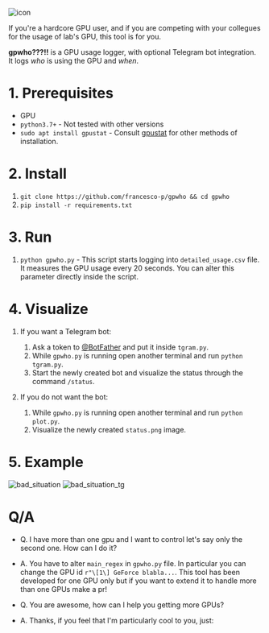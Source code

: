 ![icon](https://i.imgur.com/ubOuPe3.png)

If you're a hardcore GPU user, and if you are competing with your collegues for the usage of lab's GPU, this tool is for you.

**gpwho???!!** is a GPU usage logger, with optional Telegram bot integration. It logs *who* is using the GPU and *when*.


# 1. Prerequisites

- GPU
- `python3.7+` - Not tested with other versions
- `sudo apt install gpustat` - Consult [gpustat](https://github.com/wookayin/gpustat) for other methods of installation.


# 2. Install

1. `git clone https://github.com/francesco-p/gpwho && cd gpwho`
2. `pip install -r requirements.txt`


# 3. Run

1. `python gpwho.py` - This script starts logging into `detailed_usage.csv` file. It measures the GPU usage every 20 seconds. You can alter this parameter directly inside the script.


# 4. Visualize

1. If you want a Telegram bot: 
    1. Ask a token to [@BotFather](https://telegram.me/BotFather) and put it inside `tgram.py`. 
    2. While `gpwho.py` is running open another terminal and run `python tgram.py`. 
    3. Start the newly created bot and visualize the status through the command `/status`.

2. If you do not want the bot:
    1. While `gpwho.py` is running open another terminal and run `python plot.py`. 
    2. Visualize the newly created `status.png` image.


# 5. Example

![bad_situation](https://i.imgur.com/CQuVCyA.png)
![bad_situation_tg](https://i.imgur.com/EvObjq1.png)


# Q/A

- Q. I have more than one gpu and I want to control let's say only the second one. How can I do it?
- A. You have to alter `main_regex` in `gpwho.py` file. In particular you can change the GPU id `r"\[1\] GeForce blabla...`. This tool has been developed for one GPU only but if you want to extend it to handle more than one GPUs make a pr!

- Q. You are awesome, how can I help you getting more GPUs?
- A. Thanks, if you feel that I'm particularly cool to you, just: 
<script type="text/javascript" src="https://cdnjs.buymeacoffee.com/1.0.0/button.prod.min.js" data-name="bmc-button" data-slug="lakj" data-color="#FFDD00" data-emoji="🍕"  data-font="Cookie" data-text="Buy lakj a slice of Pizza" data-outline-color="#000" data-font-color="#000" data-coffee-color="#fff" ></script>
